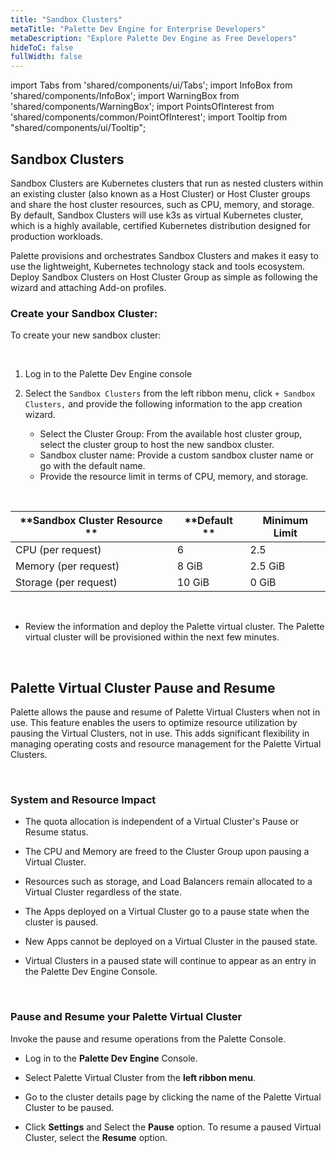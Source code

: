 ```yaml
---
title: "Sandbox Clusters"
metaTitle: "Palette Dev Engine for Enterprise Developers"
metaDescription: "Explore Palette Dev Engine as Free Developers"
hideToC: false
fullWidth: false
---
```


import Tabs from 'shared/components/ui/Tabs';
import InfoBox from 'shared/components/InfoBox';
import WarningBox from 'shared/components/WarningBox';
import PointsOfInterest from 'shared/components/common/PointOfInterest';
import Tooltip from "shared/components/ui/Tooltip";



## Sandbox Clusters

Sandbox Clusters are Kubernetes clusters that run as nested clusters within an existing cluster (also known as a Host Cluster) or Host Cluster groups and share the host cluster resources, such as CPU, memory, and storage. By default, Sandbox Clusters will use k3s as virtual Kubernetes cluster, which is a highly available, certified Kubernetes distribution designed for production workloads.

Palette provisions and orchestrates Sandbox Clusters and makes it easy to use the lightweight, Kubernetes technology stack and tools ecosystem. Deploy Sandbox Clusters on Host Cluster Group as simple as following the wizard and attaching Add-on profiles.

### Create your Sandbox Cluster:

To create your new sandbox cluster:

<br />

1. Log in to the Palette Dev Engine console


2. Select the `Sandbox Clusters` from the left ribbon menu, click `+ Sandbox Clusters,` and provide the following information to the app creation wizard.
   * Select the Cluster Group: From the available host cluster group, select the cluster group to host the new sandbox cluster.
   * Sandbox cluster name: Provide a custom sandbox cluster name or go with the default name.
   * Provide the resource limit in terms of CPU, memory, and storage. 

 <br />

 |**Sandbox Cluster Resource ** | **Default    **   |**Minimum Limit**|
 |------------------------------|-------------------|-----------------|
 | CPU (per request)            | 6                 | 2.5               |
 | Memory (per request)         | 8 GiB             | 2.5 GiB           |
 | Storage (per request)        | 10 GiB            | 0 GiB           |

<br />

   * Review the information and deploy the Palette virtual cluster. The Palette virtual cluster will be provisioned within the next few minutes.

<br />


## Palette Virtual Cluster Pause and Resume

Palette allows the pause and resume of Palette Virtual Clusters when not in use. This feature enables the users to optimize resource utilization by pausing the Virtual Clusters, not in use. This adds significant flexibility in managing operating costs and resource management for the Palette Virtual Clusters. 

<br />

### System and Resource Impact

* The quota allocation is independent of a Virtual Cluster's Pause or Resume status.


* The CPU and Memory are freed to the Cluster Group upon pausing a Virtual Cluster.


* Resources such as storage, and Load Balancers remain allocated to a Virtual Cluster regardless of the state.


* The Apps deployed on a Virtual Cluster go to a pause state when the cluster is paused.


* New Apps cannot be deployed on a Virtual Cluster in the paused state.


* Virtual Clusters in a paused state will continue to appear as an entry in the Palette Dev Engine Console. 

<br />

###  Pause and Resume your Palette Virtual Cluster

Invoke the pause and resume operations from the Palette Console. 

* Log in to the **Palette Dev Engine** Console.


* Select Palette Virtual Cluster from the **left ribbon menu**.


* Go to the cluster details page by clicking the name of the Palette Virtual Cluster to be paused.


* Click **Settings** and Select the **Pause** option. To resume a paused Virtual Cluster, select the **Resume** option.



<br />
<br />






